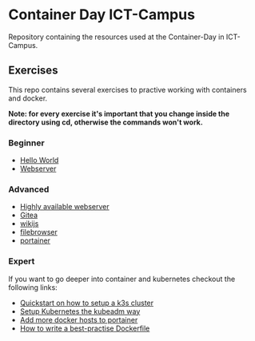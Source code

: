 # Container Day ICT-Campus

Repository containing the resources used at the Container-Day in ICT-Campus.

## Exercises

This repo contains several exercises to practive working with containers and docker.

**Note: for every exercise it's important that you change inside the directory using cd, otherwise the commands won't work.**

### Beginner

- [Hello World](./beginner/helloworld)
- [Webserver](./beginner/webserver)

### Advanced

- [Highly available webserver](./advanced/webserver-ha)
- [Gitea](./advanced/gitea)
- [wikijs](./advanced/wikijs/)
- [filebrowser](./advanced/filebrowser/)
- [portainer](./advanced/portainer)

### Expert

If you want to go deeper into container and kubernetes checkout the following links:

- [Quickstart on how to setup a k3s cluster](https://docs.k3s.io/quick-start)
- [Setup Kubernetes the kubeadm way](https://technat.ch/posts/k8s_kubeadm/)
- [Add more docker hosts to portainer](https://markontech.com/devops/add-a-remote-docker-host-in-portainer/)
- [How to write a best-practise Dockerfile](https://sysdig.com/blog/dockerfile-best-practices/)
